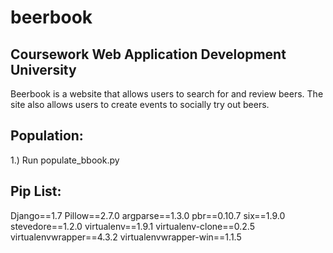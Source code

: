 # beerbook
Coursework Web Application Development University 
-------------------------------------------------

Beerbook is a website that allows users to search for and review beers.
The site also allows users to create events to socially try out beers.

Population:
-----------
1.) Run populate_bbook.py


Pip List:
---------
Django==1.7
Pillow==2.7.0
argparse==1.3.0
pbr==0.10.7
six==1.9.0
stevedore==1.2.0
virtualenv==1.9.1
virtualenv-clone==0.2.5
virtualenvwrapper==4.3.2
virtualenvwrapper-win==1.1.5

